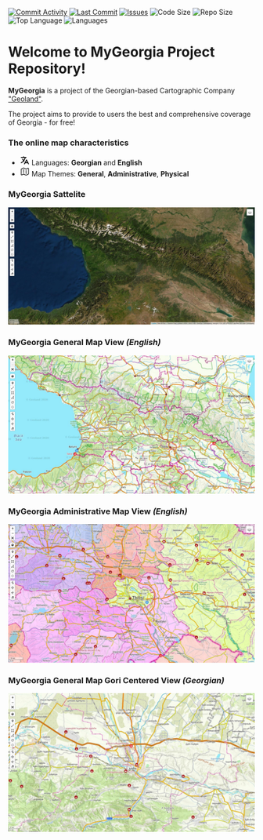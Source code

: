 [![Commit Activity](https://img.shields.io/github/commit-activity/m/vitruvius21/mygeorgia?style=plastic)](https://github.com/GeolandLTD/mygeorgia/graphs/commit-activity)
[![Last Commit](https://img.shields.io/github/last-commit/vitruvius21/mygeorgia?style=plastic)](https://github.com/vitruvius21/mygeorgia/graphs/commit-activity)
[![Issues](https://img.shields.io/github/issues/GeolandLTD/mygeorgia?style=plastic)](https://github.com/GeolandLTD/mygeorgia/issues)
![Code Size](https://img.shields.io/github/repo-size/vitruvius21/mygeorgia?style=plastic)
![Repo Size](https://img.shields.io/github/languages/code-size/vitruvius21/mygeorgia?style=plastic)
![Top Language](https://img.shields.io/github/languages/top/vitruvius21/mygeorgia?style=plastic)
![Languages](https://img.shields.io/github/languages/count/vitruvius21/mygeorgia?color=blueviolet&style=plastic)

# Welcome to MyGeorgia Project Repository!

**MyGeorgia** is a project of the Georgian-based Cartographic Company ["Geoland"](http://geoland.ge/). 

The project aims to provide to users the best and comprehensive coverage of Georgia - for free!

### The online map characteristics 
- <img width="20px" src="https://raw.githubusercontent.com/tailwindlabs/heroicons/master/optimized/outline/translate.svg">  Languages: **Georgian** and **English**
- <img width="20px" src="https://raw.githubusercontent.com/tailwindlabs/heroicons/master/optimized/outline/map.svg">  Map Themes: **General**, **Administrative**, **Physical**

### MyGeorgia Sattelite

<img src="docs/my_georgia_satellite.jpg" alt="MyGeorgia Project Sattelite" style="max-width:100%">

### MyGeorgia General Map View *(English)*

<img src="docs/my_georgia_main.jpg" alt="MyGeorgia Project General Map View" style="max-width:100%">

### MyGeorgia Administrative Map View *(English)*

<img src="docs/my_georgia_-_tbilisi.jpg" alt="MyGeorgia Project Administrative Map View" style="max-width:100%">

### MyGeorgia General Map Gori Centered View *(Georgian)*

<img src="docs/my_georgia_-_gori.jpg" alt="MyGeorgia Project General Map Gori Centered View" style="max-width:100%">

